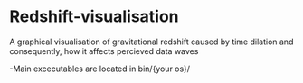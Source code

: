 # Redshift-visualisation

A graphical visualisation of gravitational redshift caused by time dilation and consequently, how it affects percieved data waves

-Main excecutables are located in bin/{your os}/
